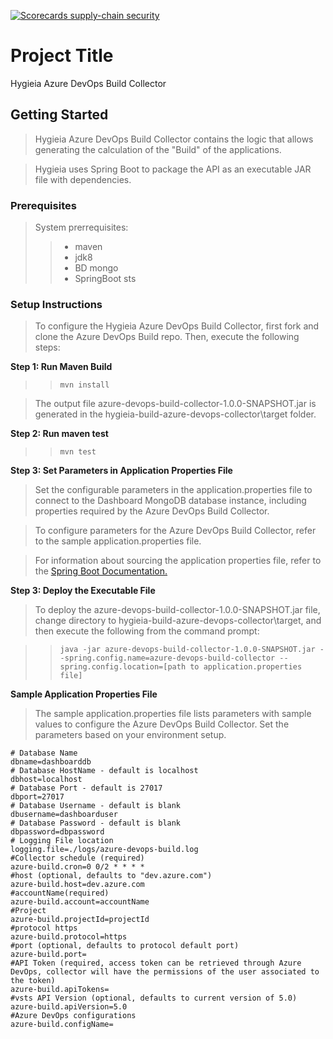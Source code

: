 [![Scorecards supply-chain security](https://github.com/bancolombia/hygieia-build-azure-devops-collector/actions/workflows/scorecards-analysis.yml/badge.svg)](https://github.com/bancolombia/hygieia-build-azure-devops-collector/actions/workflows/scorecards-analysis.yml)
# Project Title

Hygieia Azure DevOps Build Collector

## Getting Started

>Hygieia Azure DevOps Build Collector contains the logic that allows generating the calculation of the "Build" of the applications.

>Hygieia uses Spring Boot to package the API as an executable JAR file with dependencies.


### Prerequisites

>System prerrequisites:
>>- maven
>>- jdk8
>>- BD mongo
>>- SpringBoot sts


### Setup Instructions
>To configure the Hygieia Azure DevOps Build Collector, first fork and clone the Azure DevOps Build repo. Then, execute the following steps:

**Step 1: Run Maven Build**

>> `mvn install`

>The output file azure-devops-build-collector-1.0.0-SNAPSHOT.jar is generated in the hygieia-build-azure-devops-collector\target folder.


**Step 2: Run maven test**

>>`mvn test`


**Step 3: Set Parameters in Application Properties File**

>Set the configurable parameters in the application.properties file to connect to the Dashboard MongoDB database instance, including properties required by the Azure DevOps Build Collector.

>To configure parameters for the Azure DevOps  Build Collector, refer to the sample application.properties file.

>For information about sourcing the application properties file, refer to the [Spring Boot Documentation.](https://docs.spring.io/spring-boot/docs/current-SNAPSHOT/reference/htmlsingle/#boot-features-external-config-application-property-files)


**Step 3: Deploy the Executable File**

>To deploy the azure-devops-build-collector-1.0.0-SNAPSHOT.jar file, change directory to hygieia-build-azure-devops-collector\target, and then execute the following from the command prompt:

>>`java -jar azure-devops-build-collector-1.0.0-SNAPSHOT.jar --spring.config.name=azure-devops-build-collector --spring.config.location=[path to application.properties file]`


**Sample Application Properties File**

>The sample application.properties file lists parameters with sample values to configure the Azure DevOps Build Collector. Set the parameters based on your environment setup.


```
# Database Name
dbname=dashboarddb
# Database HostName - default is localhost
dbhost=localhost
# Database Port - default is 27017
dbport=27017
# Database Username - default is blank
dbusername=dashboarduser
# Database Password - default is blank
dbpassword=dbpassword
# Logging File location
logging.file=./logs/azure-devops-build.log
#Collector schedule (required)
azure-build.cron=0 0/2 * * * *
#host (optional, defaults to "dev.azure.com")
azure-build.host=dev.azure.com
#accountName(required)
azure-build.account=accountName
#Project
azure-build.projectId=projectId
#protocol https
azure-build.protocol=https
#port (optional, defaults to protocol default port)
azure-build.port=
#API Token (required, access token can be retrieved through Azure DevOps, collector will have the permissions of the user associated to the token)
azure-build.apiTokens=
#vsts API Version (optional, defaults to current version of 5.0)
azure-build.apiVersion=5.0
#Azure DevOps configurations
azure-build.configName=
```
